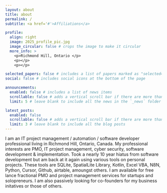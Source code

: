 ```yaml
---
layout: about
title: about
permalink: /
subtitle: <a href='#'>Affiliations</a>

profile:
  align: right
  image: 2025_profile_pic.jpg
  image_circular: false # crops the image to make it circular
  more_info: >
    <p>Richmond Hill, Ontario </p>
    <p></p>
    <p></p>

selected_papers: false # includes a list of papers marked as "selected={true}"
social: false # includes social icons at the bottom of the page

announcements:
  enabled: false # includes a list of news items
  scrollable: false # adds a vertical scroll bar if there are more than 3 news items
  limit: 5 # leave blank to include all the news in the `_news` folder

latest_posts:
  enabled: false
  scrollable: false # adds a vertical scroll bar if there are more than 3 new posts items
  limit: 3 # leave blank to include all the blog posts
---
```


I am an IT project management / automation / software developer professional living in Richmond Hill, Ontario, Canada. My professional interests are PMO, IT project management, cyber security, software development & implementation. 
Took a nearly 10 year hiatus from software development but am back at it again using various tools on personal projects. These tools are SQLite, SpatialLite Library, Kotlin, Excel VBA, N8N, Python, Cursor, Github, airtable, amoungst others. 
I am available for free lance fractional PMO and project management services for startups and solopreneurs. I am also passively looking for co-founders for my business initatives or those of others.



